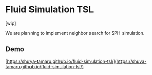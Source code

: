 # Fluid Simulation TSL

[wip]

We are planning to implement neighbor search for SPH simulation.

## Demo

[https://shuya-tamaru.github.io/fluid-simulation-tsl/](https://shuya-tamaru.github.io/fluid-simulation-tsl/)
